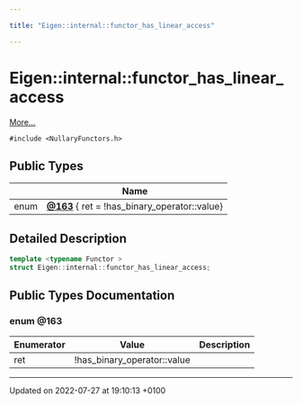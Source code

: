```yaml
---

title: "Eigen::internal::functor_has_linear_access"

---
```


# Eigen::internal::functor_has_linear_access



 [More...](#detailed-description)


`#include <NullaryFunctors.h>`

## Public Types

|                | Name           |
| -------------- | -------------- |
| enum| **[@163](http://example.org/classes/structeigen_1_1internal_1_1functor__has__linear__access/#enum-@163)** { ret = !has_binary_operator<Functor>::value} |

## Detailed Description

```cpp
template <typename Functor >
struct Eigen::internal::functor_has_linear_access;
```

## Public Types Documentation

### enum @163

| Enumerator | Value | Description |
| ---------- | ----- | ----------- |
| ret | !has_binary_operator<Functor>::value|   |




-------------------------------

Updated on 2022-07-27 at 19:10:13 +0100